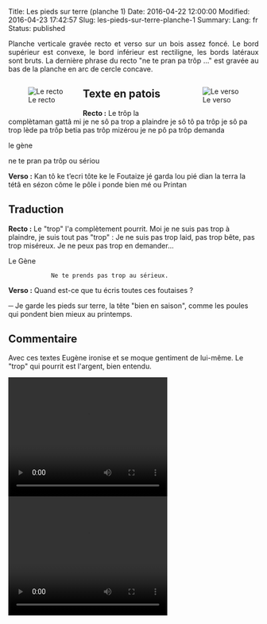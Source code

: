 Title: Les pieds sur terre (planche 1)
Date: 2016-04-22 12:00:00
Modified: 2016-04-23 17:42:57
Slug: les-pieds-sur-terre-planche-1
Summary: 
Lang: fr
Status: published

<p style="text-align:justify;">Planche verticale gravée recto et verso sur un bois assez foncé. Le bord supérieur est convexe, le bord inférieur est rectiligne, les bords latéraux sont bruts.
La dernière phrase du recto "ne te pran pa trôp ..." est gravée au bas de la planche en arc de cercle concave. </p>

<figure class="image-block" style="float: left;">
  <img alt="Le recto" src="{static}/images/planche_1.png">
  <figcaption style="max-width: 249px">Le recto</figcaption>
</figure>


<figure class="image-block" style="float: right;">
  <img alt="Le verso" src="{static}/images/planche_1_verso.png">
  <figcaption style="max-width: 214px">Le verso</figcaption>
</figure>


## Texte en patois
**Recto :** Le trôp la complètaman gattâ  mi je ne sô pa trop a plaindre je sô tô pa trôp je sô  pa trop lède pa trôp betia pas trôp mizérou je ne pô pa trôp demanda



le gène

ne te pran pa trôp ou sériou


**Verso :** Kan tô ke t’ecri tôte ke le Foutaize jé garda lou pié dian  la terra  la tétâ en sézon côme le pôle i ponde bien mé ou Printan

## Traduction
**Recto :** Le "trop" l'a complètement pourrit.  Moi je ne suis pas trop à plaindre, je suis tout pas "trop" : Je ne suis pas trop laid, pas trop bête, pas trop miséreux. Je ne peux pas trop en demander...

Le Gène

				Ne te prends pas trop au sérieux.


**Verso :** Quand est-ce que tu écris toutes ces foutaises ?

─ Je garde les pieds sur terre, la tête "bien en saison", comme les poules qui pondent bien mieux au printemps.

## Commentaire
Avec ces textes Eugène ironise et se moque gentiment de lui-même.
Le "trop" qui pourrit est l'argent, bien entendu.







<video width="320" height="240" controls>
  <source src="{static}/videos/video_1bis.mp4" type="video/mp4">
</video>

<video width="320" height="240" controls>
  <source src="{static}/videos/video_1_recto.mp4" type="video/mp4">
</video>
